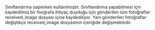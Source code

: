 Sınıflandırma yapılırken kullanılmıştır. Sınıflandırma yapabilmesi için kaydedilmiş bir fooğrafa ihtiyaç duyduğu için gönderilen tüm fotoğraflar received_image dosyası içine kaydediliyor. 
Yani gönderilen fotoğraflar değiştikçe received_image dosyasının içeriğide değişmektedir.
